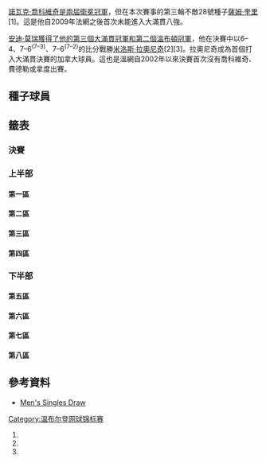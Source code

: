[諾瓦克·喬科維奇是兩屆衛冕冠軍](../Page/諾瓦克·喬科維奇.md "wikilink")，但在本次賽事的第三輪不敵28號種子[薩姆·奎里](https://zh.wikipedia.org/wiki/薩姆·奎里 "wikilink")\[1\]。這是他自2009年法網之後首次未能進入大滿貫八強。

[安迪·莫瑞獲得了他的第三個大滿貫冠軍和第二個溫布頓冠軍](https://zh.wikipedia.org/wiki/安迪·莫瑞 "wikilink")，他在決賽中以6–4、7–6<sup>(7–3)</sup>、7–6<sup>(7–2)</sup>的比分戰勝[米洛斯·拉奧尼奇](https://zh.wikipedia.org/wiki/米洛斯·拉奧尼奇 "wikilink")\[2\]\[3\]。拉奧尼奇成為首個打入大滿貫決賽的加拿大球員。這也是溫網自2002年以來決賽首次沒有喬科維奇、費德勒或拿度出賽。

## 種子球員

## 籤表

### 決賽

### 上半部

#### 第一區

#### 第二區

#### 第三區

#### 第四區

### 下半部

#### 第五區

#### 第六區

#### 第七區

#### 第八區

## 參考資料

  - [Men's Singles
    Draw](http://www.wimbledon.com/en_GB/draws/index.html?event=MS)

[Category:温布尔登网球锦标赛](https://zh.wikipedia.org/wiki/Category:温布尔登网球锦标赛 "wikilink")

1.
2.
3.